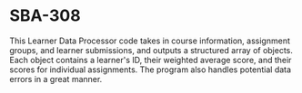 # SBA-308
This Learner Data Processor code takes in course information, assignment groups, and learner submissions, and outputs a structured array of objects. Each object contains a learner's ID, their weighted average score, and their scores for individual assignments. The program also handles potential data errors in a great manner.
